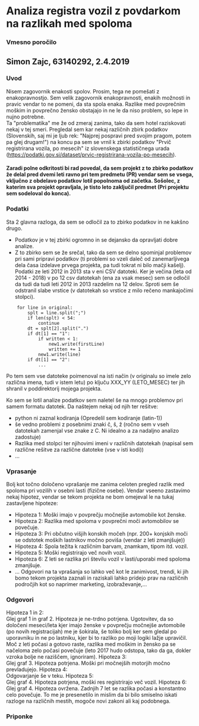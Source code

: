 # Analiza registra vozil z povdarkom na razlikah med spoloma
### Vmesno poročilo
## Simon Zajc, 63140292, 2.4.2019

### Uvod
Nisem zagovornik enakosti spolov. Prosim, tega ne pomešati z enakopravnostjo. Sem velik zagovornik enakopravnosti, enakih možnosti in pravic vendar to ne pomeni, da sta spola enaka. Razlike med povprečnim moškim in povprečno žensko obstajajo in ne le da niso problem, so lepe in nujno potrebne. <br>
Ta "problematika" me že od zmeraj zanima, tako da sem hotel raziskovati nekaj v tej smeri. Pregledal sem kar nekaj različnih zbirk podatkov (Slovenskih, saj mi je ljub rek: "Najprej pospravi pred svojim pragom, potem pa glej drugam!") na koncu pa sem se vrnil k zbirki podatkov "Prvič registrirana vozila, po mesecih" iz slovenskega statističnega urada (https://podatki.gov.si/dataset/prvic-registrirana-vozila-po-mesecih). 
#### Zaradi polne odkritosti bi rad povedal, da sem projekt z to zbirko podatkov že delal pred dvemi leti ravno pri tem predmetu (PR) vendar sem se vsega, vključno z obdelavo podatkov lotil popolnoma od začetka. Sošolec, z katerim sva projekt opravljala, je tisto leto zaključil predmet (Pri projektu sem sodeloval do konca).

### Podatki
Sta 2 glavna razloga, da sem se odločil za to zbirko podatkov in ne kakšno drugo.<br>
- Podatkov je v tej zbirki ogromno in se dejansko da opravljati dobre analize.<br>
- Z to zbirko sem se že srečal, tako da sem se delno spominjal problemov pri sami pripravi podatkov (ti problemi so vzeli daleč od zanemarljivega dela časa izdelave prvega projekta, pa tudi tokrat ni bilo mačji kašelj).<br>
Podatki ze leti 2012 in 2013 sta v eni CSV datoteki. Ker je večina (leta od 2014 - 2018) v po 12 csv datotekah (ena za vsak mesec) sem se odločil da tudi da tudi leti 2012 in 2013 razdelim na 12 delov. Sproti sem še odstranil slabe vrstice (v datotekah so vrstice z milo rečeno mankajočimi stolpci).

```
    for line in original:
        splt = line.split(";")
        if len(splt) < 54:
            continue
        dt = splt[2].split(".")
        if dt[1] == "1":
            if written < 1:
                new1.write(firstLine)
                written += 1
            new1.write(line)
        if dt[1] == "2":
            ...

```
Po tem sem vse datoteke poimenoval na isti način (v originalu so imele zelo različna imena, tudi v istem letu) po ključu XXX_YY (LETO_MESEC) ter jih shranil v poddirektorij mojega projekta.

Ko sem se lotil analize podatkov sem naletel še na mnogo problemov pri samem formatu datotek. Da naštejem nekaj od njih ter rešitve:
- python ni zaznal kodiranja (Opredelil sem kodiranje (latin-1))
- še vedno problemi z posebnimi znaki č, š, ž (ročno sem v vseh datotekah zamenjal vse znake z C. Ni idealno a za nadaljno analizo zadostuje)
- Razlika med stolpci ter njihovimi imeni v različnih datotekah (napisal sem različne rešitve za različne datoteke (vse v isti kodi))
- ...

### Vprasanje
Bolj kot točno določeno vprašanje me zanima celoten pregled razlik med spoloma pri vozilih v osebni lasti (fizične osebe). Vendar vseeno zastavimo nekaj hipotez, vendar se tekom projekta ne bom omejeval le na tukaj zastavljene hipoteze:
- Hipoteza 1: Moški imajo v povprečju močnejše avtomobile kot ženske.
- Hipoteza 2: Razlika med spoloma v povprečni moči avtomobilov se povečuje.
- Hipoteza 3: Pri občutno višjih konskih močeh (npr. 200+ konjskih moči se odstotek moških lastnikov močno poviša (vendar z leti zmanjšuje))
- Hipoteza 4: Spola težita k različnim barvam, znamkam, tipom itd. vozil.
- Hipoteza 5: Moški registrirajo več novih vozil.
- Hipoteza 6: Z leti se razlika pri številu vozil v lasti/uporabi med spoloma zmanjšuje.
- ...
Odgovori na ta vprašanja so lahko več kot le zanimivost, trendi, ki jih bomo tekom projekta zaznali in raziskali lahko pridejo prav na različnih področjih kot so naprimer marketing, izobraževanje,...

### Odgovori
Hipoteza 1 in 2:<br>
Glej graf 1 in graf 2. Hipoteza je ne-trdno potrjena. Ugotovitev, da so določeni meseci/leta kjer imajo ženske v povprečju močnejše avtomobile (po novih registracijah) me je šokirala, še toliko bolj ker sem gledal po uporavniku in ne po lastniku, kjer bi to razliko po moji logiki lažje upravičil. Moč z leti počasi a gotovo raste, razlika med moškim in žensko pa se načeloma zelo počasi povečuje (leto 2017 hudo odstopa, tako da ga, dokler vzroka bolje ne raziščem, ignoriram).
Hipoteza 3:<br>
Glej graf 3. Hipoteza potrjena. Moški pri močnejših motorjih močno prevladujejo.
Hipoteza 4:<br>
Odgovarjanje še v teku.
Hipoteza 5:<br>
Glej graf 4. Hipoteza potrjena, moški res registrirajo več vozil.
Hipoteza 6:<br>
Glej graf 4. Hipoteza ovržena. Zadnjih 7 let se razlika počasi a konstantno celo povečuje. To me je presenetilo in mislim da bi bilo smiselno iskati razloge na različnih mestih, mogoče novi zakoni ali kaj podobnega.

### Priponke
